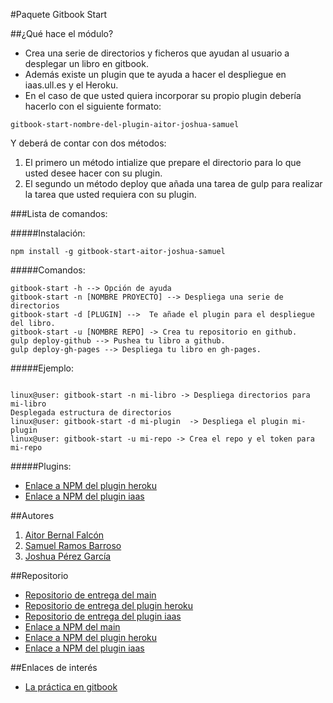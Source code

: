 #Paquete Gitbook Start

##¿Qué hace el módulo?

* Crea una serie de directorios y ficheros que ayudan al usuario a desplegar un libro en gitbook.
* Además existe un plugin que te ayuda a hacer el despliegue en iaas.ull.es y el Heroku.
* En el caso de que usted quiera incorporar su propio plugin debería hacerlo con el siguiente formato:

```
gitbook-start-nombre-del-plugin-aitor-joshua-samuel
```

Y deberá de contar con dos métodos:

1. El primero un método intialize que prepare el directorio para lo que usted desee hacer con su plugin.
2. El segundo un método deploy que añada una tarea de gulp para realizar la tarea que usted requiera con su plugin.

###Lista de comandos:

#####Instalación:

```shell
npm install -g gitbook-start-aitor-joshua-samuel
```

#####Comandos:

```shell
gitbook-start -h --> Opción de ayuda
gitbook-start -n [NOMBRE PROYECTO] --> Despliega una serie de directorios
gitbook-start -d [PLUGIN] -->  Te añade el plugin para el despliegue del libro.
gitbook-start -u [NOMBRE REPO] -> Crea tu repositorio en github.
gulp deploy-github --> Pushea tu libro a github.
gulp deploy-gh-pages --> Despliega tu libro en gh-pages.
```

#####Ejemplo:

```shell

linux@user: gitbook-start -n mi-libro -> Despliega directorios para mi-libro
Desplegada estructura de directorios
linux@user: gitbook-start -d mi-plugin  -> Despliega el plugin mi-plugin
linux@user: gitbook-start -u mi-repo -> Crea el repo y el token para mi-repo
```

#####Plugins:


* [Enlace a NPM del plugin heroku](https://www.npmjs.com/package/gitbook-start-heroku-aitor-joshua-samuel)
* [Enlace a NPM del plugin iaas](https://www.npmjs.com/package/gitbook-start-iaas-ull-es-aitor-joshua-samuel)

##Autores

1. [Aitor Bernal Falcón](http://chinegua.github.io/)
2. [Samuel Ramos Barroso](http://losnen.github.io/)
3. [Joshua Pérez García](http://joshuape.github.io/)


##Repositorio

* [Repositorio de entrega del main](https://github.com/ULL-ESIT-SYTW-1617/crear-repositorio-en-github-aitor-joshua-samuel)
* [Repositorio de entrega del plugin heroku](https://github.com/ULL-ESIT-SYTW-1617/gitbook-start-heroku-aitor-joshua-samuel)
* [Repositorio de entrega del plugin iaas](https://github.com/ULL-ESIT-SYTW-1617/gitbook-start-iaas-ull-es-aitor-joshua-samuel)
* [Enlace a NPM del main](https://www.npmjs.com/package/gitbook-start-aitor-joshua-samuel)
* [Enlace a NPM del plugin heroku](https://www.npmjs.com/package/gitbook-start-heroku-aitor-joshua-samuel)
* [Enlace a NPM del plugin iaas](https://www.npmjs.com/package/gitbook-start-iaas-ull-es-aitor-joshua-samuel)

##Enlaces de interés
* [La práctica en gitbook](https://casianorodriguezleon.gitbooks.io/ull-esit-1617/content/practicas/practicaplugin.html)
